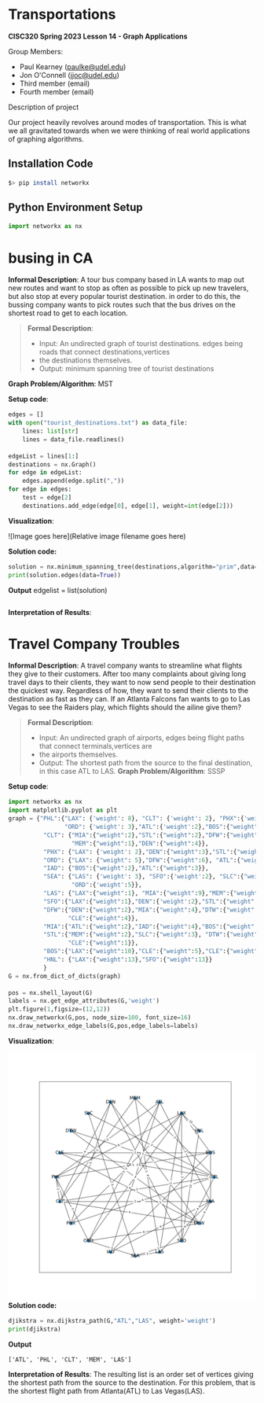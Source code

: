 # Transportations

**CISC320 Spring 2023 Lesson 14 - Graph Applications**

Group Members:
* Paul Kearney (paulke@udel.edu)
* Jon O'Connell (jjoc@udel.edu)
* Third member (email)
* Fourth member (email)

Description of project

Our project heavily revolves around modes of transportation. This is what we all gravitated towards when we were thinking
of real world applications of graphing algorithms. 

## Installation Code

```sh
$> pip install networkx
```

## Python Environment Setup

```python
import networkx as nx
```

# busing in CA
**Informal Description**: 
A tour bus company based in LA wants to map out new routes and want to stop as often as possible to
pick up new travelers, but also stop at every popular tourist destination. in order to do this, the bussing 
company wants to pick routes such that the bus drives on the shortest road to get to each location.
> **Formal Description**:
>  * Input: An undirected graph of tourist destinations. edges being roads that connect destinations,vertices 
>  * the destinations themselves.
>  * Output: minimum spanning tree of tourist destinations

**Graph Problem/Algorithm**: MST


**Setup code**:

```python
edges = []
with open("tourist_destinations.txt") as data_file:
    lines: list[str]
    lines = data_file.readlines()

edgeList = lines[1:]
destinations = nx.Graph()
for edge in edgeList:
    edges.append(edge.split(","))
for edge in edges:
    test = edge[2]
    destinations.add_edge(edge[0], edge[1], weight=int(edge[2]))
```
**Visualization**:

![Image goes here](Relative image filename goes here)

**Solution code:**

```python
solution = nx.minimum_spanning_tree(destinations,algorithm="prim",data=False)
print(solution.edges(data=True))

```

**Output**
edgelist = list(solution)
```
```

**Interpretation of Results**:

# Travel Company Troubles
**Informal Description**: 
A travel company wants to streamline what flights they give to their customers. After too many complaints about 
giving long travel days to their clients, they want to now send people to their destination the quickest way.
Regardless of how, they want to send their clients to the destination as fast as they can. If an Atlanta Falcons fan
wants to go to Las Vegas to see the Raiders play, which flights should the ailine give them?

> **Formal Description**:
>  * Input: An undirected graph of airports, edges being flight paths that connect terminals,vertices are 
>  * the airports themselves.
>  * Output: The shortest path from the source to the final destination, in this case ATL to LAS.
**Graph Problem/Algorithm**: SSSP


**Setup code**:

```python
import networkx as nx
import matplotlib.pyplot as plt
graph = {"PHL":{"LAX": {'weight': 8}, "CLT": {'weight': 2}, "PHX":{'weight': 6},
                "ORD": {'weight': 3},"ATL":{'weight':2},"BOS":{"weight":1}},
          "CLT": {"MIA":{"weight":2},"STL":{"weight":2},"DFW":{"weight":4},
                  "MEM":{"weight":1},"DEN":{"weight":4}},
          "PHX": {"LAX": {'weight': 2},"DEN":{"weight":3},"STL":{"weight":4}},
          "ORD": {"LAX": {"weight": 5},"DFW":{"weight":6}, "ATL":{"weight":5}},
          "IAD": {"BOS":{"weight":2},"ATL":{"weight":3}},
          "SEA": {"LAS": {'weight': 3}, "SFO":{'weight':2}, "SLC":{"weight":3},
                  "ORD":{'weight':5}},
          "LAS": {"LAX":{"weight":1}, "MIA":{"weight":9},"MEM":{"weight":4}},
          "SFO":{"LAX":{"weight":1},"DEN":{'weight':2},"STL":{"weight":4},},
          "DFW":{"DEN":{"weight":2},"MIA":{"weight":4},"DTW":{"weight":5},
                 "CLE":{"weight":4}},
          "MIA":{"ATL":{"weight":2},"IAD":{"weight":4},"BOS":{"weight":7}},
          "STL":{"MEM":{"weight":2},"SLC":{"weight":3}, "DTW":{"weight":1},
                 "CLE":{"weight":1}},
          "BOS":{"LAX":{"weight":10},"CLE":{"weight":5},"CLE":{"weight":2}},
          "HNL": {"LAX":{"weight":13},"SFO":{"weight":13}}
          }
G = nx.from_dict_of_dicts(graph)

pos = nx.shell_layout(G)
labels = nx.get_edge_attributes(G,'weight')
plt.figure(1,figsize=(12,12)) 
nx.draw_networkx(G,pos, node_size=100, font_size=16)
nx.draw_networkx_edge_labels(G,pos,edge_labels=labels)
```
**Visualization**:

![initial graph](graph_for_djikstras_shell.png)
**Solution code:**

```python
djikstra = nx.dijkstra_path(G,"ATL","LAS", weight='weight')
print(djikstra)

```

**Output**
```
['ATL', 'PHL', 'CLT', 'MEM', 'LAS']
```

**Interpretation of Results**:
The resulting list is an order set of vertices giving the shortest path from the source to the destination.
For this problem, that is the shortest flight path from Atlanta(ATL) to Las Vegas(LAS).

